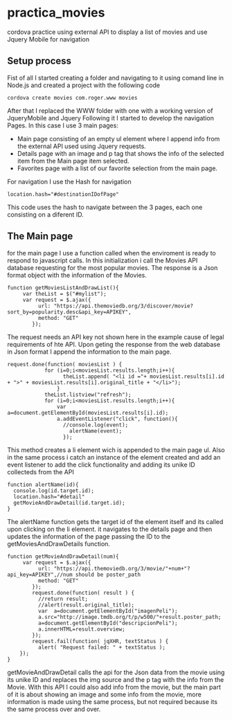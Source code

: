# practica_movies
cordova practice using external API to display a list of movies and use Jquery Mobile for navigation

## Setup process

Fist of all I started creating a folder and navigating to it using comand line in Node.js and created a project with the following code
```
cordova create movies com.roger.www movies
```

After that I replaced the WWW folder with one with a working version of JqueryMobile and Jquery
Following it I started to develop the navigation Pages. 
In this case I use 3 main pages:

  - Main page consisting of an empty ul element where I append info from the external API used using Jquery requests.
  - Details page with an image and p tag that shows the info of the selected item from the Main page item selected.
  - Favorites page with a list of our favorite selection from the main page.
  
For navigation I use the Hash for navigation
```
location.hash="#destinationIDofPage"
```
This code uses the hash to navigate between the 3 pages, each one consisting on a diferent ID.

## The Main page

for the main page I use a function called when the enviroment is ready to respond to javascript calls. In this initialization i call the Movies API database requesting for the most popular movies. The response is a Json format object with the information of the Movies.
```
function getMoviesListAndDrawList(){
     var theList = $("#mylist");
     var request = $.ajax({
          url: "https://api.themoviedb.org/3/discover/movie?sort_by=popularity.desc&api_key=APIKEY",
          method: "GET"
        });
```
The request needs an API key not shown here in the example cause of legal requirements of hte API. 
Upon geting the response from the web database in Json format I append the information to the main page.

```
request.done(function( moviesList ) {
            for (i=0;i<moviesList.results.length;i++){
                  theList.append( "<li id ="+ moviesList.results[i].id + ">" + moviesList.results[i].original_title + "</li>");
                }
            theList.listview("refresh");
            for (i=0;i<moviesList.results.length;i++){
                var  a=document.getElementById(moviesList.results[i].id);
                a.addEventListener("click", function(){
                  //console.log(event);
                    alertName(event);
                  });
```

This method creates a li element wich is appended to the main page ul.
Also in the same process i catch an instance of the element created and add an event listener to add the click functionality and adding its unike ID collecteds from the API
  
````
function alertName(id){
  console.log(id.target.id);
  location.hash="#detail"
  getMovieAndDrawDetail(id.target.id);
}
````

The alertName function gets the target id of the element itself and its called upon clicking on the li element.
it navigates to the details page and then updates the information of the page passing the ID to the getMoviesAndDrawDetails function.
````
function getMovieAndDrawDetail(num){
     var request = $.ajax({
          url: "https://api.themoviedb.org/3/movie/"+num+"?api_key=APIKEY",//num should be poster_path
          method: "GET"
        });
        request.done(function( result ) {
          //return result;
          //alert(result.original_title);
          var  a=document.getElementById("imagenPeli");
          a.src="http://image.tmdb.org/t/p/w500/"+result.poster_path;
          a=document.getElementById("descripcionPeli");
          a.innerHTML=result.overview;
        });
        request.fail(function( jqXHR, textStatus ) {
          alert( "Request failed: " + textStatus );
    });
}
````
getMovieAndDrawDetail calls the api for the Json data from the movie using its unike ID and replaces the img source and the p tag with the info from the Movie.
With this API I could also add info from the movie, but the main part of it is about showing an image and some info from the movie, more information is made using the same process, but not required because its the same process over and over.


